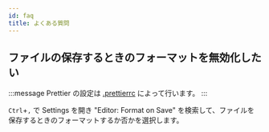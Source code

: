 ```yaml
---
id: faq
title: よくある質問
---
```


## ファイルの保存するときのフォーマットを無効化したい

:::message
Prettier の設定は [.prettierrc](../configuration.md#prettierrc) によって行います。
:::

`Ctrl`+`,` で Settings を開き "Editor: Format on Save" を検索して、ファイルを保存するときのフォーマットするか否かを選択します。
